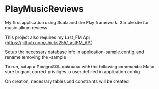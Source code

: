# PlayMusicReviews
My first application using Scala and the Play framework.  Simple site for music album reviews.

This project also requires my Last_FM Api 
(https://github.com/shicks255/LastFM_API)

Setup the necessary database info in application-sample.config, and rename removing the -sample

To run, setup a PostgreSQL database with the following commands:
Make sure to grant correct priviliges to user defined in application.config

On creation, necessary tables and constraints will be created